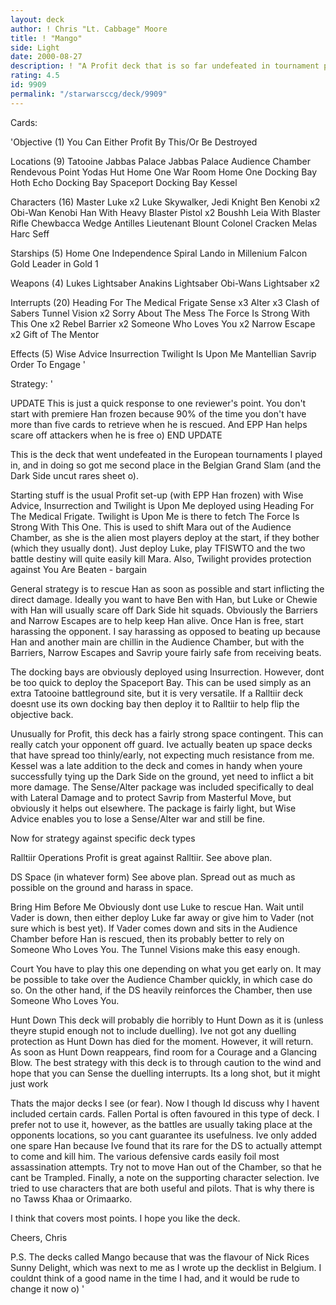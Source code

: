 ```yaml
---
layout: deck
author: ! Chris "Lt. Cabbage" Moore
title: ! "Mango"
side: Light
date: 2000-08-27
description: ! "A Profit deck that is so far undefeated in tournament play."
rating: 4.5
id: 9909
permalink: "/starwarsccg/deck/9909"
---
```

Cards: 

'Objective (1)
You Can Either Profit By This/Or Be Destroyed

Locations (9)
Tatooine Jabbas Palace
Jabbas Palace Audience Chamber
Rendevous Point
Yodas Hut
Home One War Room
Home One Docking Bay
Hoth  Echo Docking Bay
Spaceport Docking Bay
Kessel

Characters (16)
Master Luke x2
Luke Skywalker, Jedi Knight
Ben Kenobi x2
Obi-Wan Kenobi
Han With Heavy Blaster Pistol x2
Boushh
Leia With Blaster Rifle
Chewbacca
Wedge Antilles
Lieutenant Blount
Colonel Cracken
Melas
Harc Seff

Starships (5)
Home One
Independence
Spiral
Lando in Millenium Falcon
Gold Leader in Gold 1

Weapons (4)
Lukes Lightsaber
Anakins Lightsaber
Obi-Wans Lightsaber x2

Interrupts (20)
Heading For The Medical Frigate
Sense x3
Alter x3
Clash of Sabers
Tunnel Vision x2
Sorry About The Mess
The Force Is Strong With This One x2
Rebel Barrier x2
Someone Who Loves You x2
Narrow Escape x2
Gift of The Mentor

Effects (5)
Wise Advice
Insurrection
Twilight Is Upon Me
Mantellian Savrip
Order To Engage
'

Strategy: '

UPDATE This is just a quick response to one reviewer's point.  You don't start with premiere Han frozen because 90% of the time you don't have more than five cards to retrieve when he is rescued.  And EPP Han helps scare off attackers when he is free o) END UPDATE

This is the deck that went undefeated in the European tournaments I played in, and in doing so got me second place in the Belgian Grand Slam (and the Dark Side uncut rares sheet o).

Starting stuff is the usual Profit set-up (with EPP Han frozen) with Wise Advice, Insurrection and Twilight is Upon Me deployed using Heading For The Medical Frigate.	Twilight is Upon Me is there to fetch The Force Is Strong With This One. This is used to shift Mara out of the Audience Chamber, as she is the alien most players deploy at the start, if they bother (which they usually dont).  Just deploy Luke, play TFISWTO and the two battle destiny will quite easily kill Mara.  Also, Twilight provides protection against You Are Beaten - bargain

General strategy is to rescue Han as soon as possible and start inflicting the direct damage.  Ideally you want to have Ben with Han, but Luke or Chewie with Han will usually scare off Dark Side hit squads.	Obviously the Barriers and Narrow Escapes are to help keep Han alive.  Once Han is free, start harassing the opponent.	I say harassing as opposed to beating up because Han and another main are chillin in the Audience Chamber, but with the Barriers, Narrow Escapes and Savrip youre fairly safe from receiving beats.

The docking bays are obviously deployed using Insurrection.  However, dont be too quick to deploy the Spaceport Bay.  This can be used simply as an extra Tatooine battleground site, but it is very versatile.  If a Ralltiir deck doesnt use its own docking bay then deploy it to Ralltiir to help flip the objective back.

Unusually for Profit, this deck has a fairly strong space contingent.  This can really catch your opponent off guard.  Ive actually beaten up space decks that have spread too thinly/early, not expecting much resistance from me.  Kessel was a late addition to the deck and comes in handy when youre successfully tying up the Dark Side on the ground, yet need to inflict a bit more damage.  The Sense/Alter package was included specifically to deal with Lateral Damage and to protect Savrip from Masterful Move, but obviously it helps out elsewhere.  The package is fairly light, but Wise Advice enables you to lose a Sense/Alter war and still be fine.

Now for strategy against specific deck types

Ralltiir Operations  Profit is great against Ralltiir.  See above plan.

DS Space (in whatever form)  See above plan.  Spread out as much as possible on the ground and harass in space.

Bring Him Before Me  Obviously dont use Luke to rescue Han.  Wait until Vader is down, then either deploy Luke far away or give him to Vader (not sure which is best yet).  If Vader comes down and sits in the Audience Chamber before Han is rescued, then its probably better to rely on Someone Who Loves You. The Tunnel Visions make this easy enough.

Court	You have to play this one depending on what you get early on.  It may be possible to take over the Audience Chamber quickly, in which case do so.  On the other hand, if the DS heavily reinforces the Chamber, then use Someone Who Loves You.

Hunt Down This deck will probably die horribly to Hunt Down as it is (unless theyre stupid enough not to include duelling).  Ive not got any duelling protection as Hunt Down has died for the moment.  However, it will return.  As soon as Hunt Down reappears, find room for a Courage and a Glancing Blow.  The best strategy with this deck is to through caution to the wind and hope that you can Sense the duelling interrupts.  Its a long shot, but it might just work

Thats the major decks I see (or fear).	Now I though Id discuss why I havent included certain cards.  Fallen Portal is often favoured in this type of deck.  I prefer not to use it, however, as the battles are usually taking place at the opponents locations, so you cant guarantee its usefulness.  Ive only added one spare Han because Ive found that its rare for the DS to actually attempt to come and kill him.  The various defensive cards easily foil most assassination attempts.  Try not to move Han out of the Chamber, so that he cant be Trampled.	Finally, a note on the supporting character selection.	Ive tried to use characters that are both useful and pilots.  That is why there is no Tawss Khaa or Orimaarko.

I think that covers most points.  I hope you like the deck.

Cheers,
	Chris

P.S.  The decks called Mango because that was the flavour of Nick Rices Sunny Delight, which was next to me as I wrote up the decklist in Belgium.  I couldnt think of a good name in the time I had, and it would be rude to change it now o)
'
